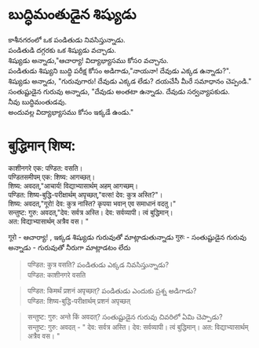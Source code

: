 # బుద్ధిమంతుడైన శిష్యుడు
కాశీనగరంలో ఒక పండితుడు నివసిస్తున్నాడు.  
పండితుడి దగ్గరకు ఒక శిష్యుడు వచ్చాడు.\
శిష్యుడు అన్నాడు,"ఆచార్యా! విద్యాభ్యాసము కోసo వచ్చాను.  
పండితుడు శిష్యుని బుద్ధి పరీక్ష కోసం అడిగాడు,"నాయనా! దేవుడు ఎక్కడ ఉన్నాడు?".\
శిష్యుడు అన్నాడు, "గురువుగారు! దేవుడు ఎక్కడ లేడు? దయచేసీ మీరే సమాధానం చెప్పండి."\
సంతుష్టుడైన గురువు అన్నాడు, "దేవుడు అంతటా ఉన్నాడు. దేవుడు సర్వవ్యాపకుడు.\
నీవు బుద్ధిమంతుడవు.\
అందువల్ల విద్యాభ్యాసము కోసం ఇక్కడే ఉండు." 

# बुद्धिमान् शिष्य:

काशीनगरे एक: पण्डित: वसति।  
पण्डितसमीपम् एक: शिष्य: आगच्छत्।  
शिष्य: अवदत्,"आचार्य! विद्याभ्यासार्थम् अहम् आगच्छम्।   
पण्डित: शिष्य-बुद्धि-परीक्षार्थम् अपृच्छत्,"वत्स! देव: कुत्र अस्ति?"।   
शिष्य: अवदत्,"गूरो! देव: कुत्र नास्ति? कृपया भवान् एव समाधानं वदतु।"\
सन्तुष्ट: गुरु: अवदत्,"देव: सर्वत्र अस्ति। देव: सर्वव्यापी।   त्वं बुद्धिमान्।  
अत: विद्याभ्यासार्थम् अत्रैव वस। "  

गूरो  - ఆచార్యా! , ఇక్కడ శిష్యుడు గురువుతో మాట్లాడుతున్నాడు 
गुरुः  - సంతుష్టుడైన గురువు అన్నాడు - గురువుతో నీరుగా మాట్లాడటం లేదు 

> पण्डित: कुत्र  वसति? పండితుడు ఎక్కడ నివసిస్తున్నాడు?  
पण्डित: काशीनगरे वसति 

> पण्डित: किमर्थं प्रशनं  अपृच्छत्?  పండితుడు ఎందుకు ప్రశ్న అడిగాడు?  
पण्डित: शिष्य-बुद्धि-परीक्षार्थम् प्रशनं  अपृच्छत्

> सन्तुष्ट: गुरु: अन्ते किं अवदत्? సంతుష్టుడైన గురువు చివరిలో ఏమి చెప్పాడు?  
 सन्तुष्ट: गुरु: अवदत् - " देव: सर्वत्र अस्ति। देव: सर्वव्यापी। त्वं बुद्धिमान्। अत: विद्याभ्यासार्थम् अत्रैव वस। "


